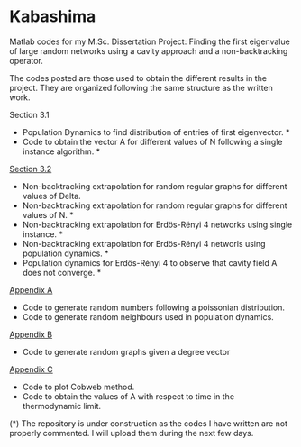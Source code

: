 # Kabashima
Matlab codes for my M.Sc. Dissertation Project:
Finding the first eigenvalue of large random networks using a cavity approach and a non-backtracking operator.

The codes posted are those used to obtain the different results in the project. They are organized following the same structure as the written work.

Section 3.1
- Population Dynamics to find distribution of entries of first eigenvector. *
- Code to obtain the vector A for different values of N following a single instance algorithm. *

[Section 3.2](https://github.com/LeonardoCastro/Kabashima/tree/master/Section32)
- Non-backtracking extrapolation for random regular graphs for different values of Delta.
- Non-backtracking extrapolation for random regular graphs for different values of N. *
- Non-backtracking extrapolation for Erdös-Rényi 4 networks using single instance. *
- Non-backtracking extrapolation for Erdös-Rényi 4 networls using population dynamics. *
- Population dynamics for Erdös-Rényi 4 to observe that cavity field A does not converge. *

[Appendix A](https://github.com/LeonardoCastro/Kabashima/tree/master/AppendixA)
- Code to generate random numbers following a poissonian distribution.
- Code to generate random neighbours used in population dynamics.

[Appendix B](https://github.com/LeonardoCastro/Kabashima/tree/master/AppendixB)
- Code to generate random graphs given a degree vector

[Appendix C](https://github.com/LeonardoCastro/Kabashima/tree/master/Appendix%20C)
- Code to plot Cobweb method.
- Code to obtain the values of A with respect to time in the thermodynamic limit.


(*) The repository is under construction as the codes I have written are not properly commented. I will upload them during the next few days.
